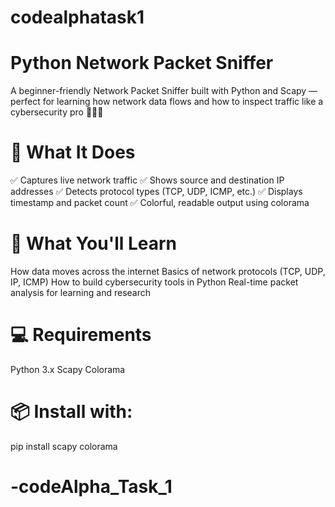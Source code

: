 # codealphatask1
# Python Network Packet Sniffer
A beginner-friendly Network Packet Sniffer built with Python and Scapy — perfect for learning how network data flows and how to inspect traffic like a cybersecurity pro 👩‍💻✨

# 📌 What It Does
✅ Captures live network traffic
✅ Shows source and destination IP addresses
✅ Detects protocol types (TCP, UDP, ICMP, etc.)
✅ Displays timestamp and packet count
✅ Colorful, readable output using colorama

# 🧠 What You'll Learn
How data moves across the internet
Basics of network protocols (TCP, UDP, IP, ICMP)
How to build cybersecurity tools in Python
Real-time packet analysis for learning and research
# 💻 Requirements
Python 3.x 
  Scapy
Colorama
# 📦 Install with:
pip install scapy colorama
# -codeAlpha_Task_1
